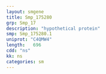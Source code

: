 ```yaml
---
layout: smgene
title: Smp_175280
grp: Smp_17
description: "hypothetical protein"
smp: Smp_175280.1
uniprot: "C4QMW4"
length:   696
cdd: "ns"
kk: ns
categories: sm
---
```

